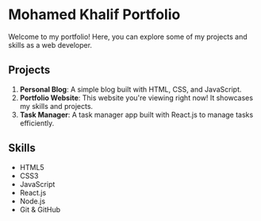 # Mohamed Khalif Portfolio

Welcome to my portfolio! Here, you can explore some of my projects and skills as a web developer.

## Projects

1. **Personal Blog**: A simple blog built with HTML, CSS, and JavaScript.
2. **Portfolio Website**: This website you're viewing right now! It showcases my skills and projects.
3. **Task Manager**: A task manager app built with React.js to manage tasks efficiently.

## Skills

- HTML5
- CSS3
- JavaScript
- React.js
- Node.js
- Git & GitHub


